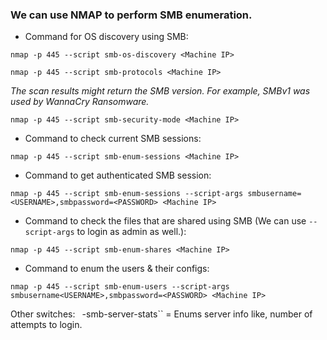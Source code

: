 
### We can use NMAP to perform SMB enumeration.


- Command for OS discovery using SMB:
```
nmap -p 445 --script smb-os-discovery <Machine IP>
```


```
nmap -p 445 --script smb-protocols <Machine IP>
```

*The scan results might return the SMB version. For example, SMBv1 was used by WannaCry Ransomware.*

```
nmap -p 445 --script smb-security-mode <Machine IP>
```

- Command to check current SMB sessions:
```
nmap -p 445 --script smb-enum-sessions <Machine IP>
```

- Command to get authenticated SMB session:
```
nmap -p 445 --script smb-enum-sessions --script-args smbusername=<USERNAME>,smbpassword=<PASSWORD> <Machine IP>
```

- Command to check the files that are shared using SMB (We can use `--script-args` to login as admin as well.):
```
nmap -p 445 --script smb-enum-shares <Machine IP>
```

- Command to enum the users & their configs: 
```
nmap -p 445 --script smb-enum-users --script-args smbusername<USERNAME>,smbpassword=<PASSWORD> <Machine IP>
```

Other switches:
``
``-smb-server-stats`` = Enums server info like, number of attempts to login.